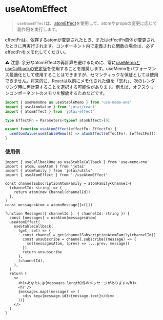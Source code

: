 # useAtomEffect

> `useAtomEffect`は、[atomEffect](../extensions/effect.mdx)を使用して、atomやpropsの変更に応じて副作用を実行します。

effectFnは、依存するatomが変更されたとき、またはeffectFn自体が変更されたときに再実行されます。コンポーネント内で定義された関数の場合は、必ずeffectFnをメモ化してください。

⚠️ 注意: 余分なatomEffectの再計算を避けるために、常に[useMemoとuseCallbackの安定版](https://github.com/alexreardon/use-memo-one)を使用することを推奨します。useMemoをパフォーマンス最適化として使用することはできますが、セマンティックな保証としては使用できません。将来的に、Reactは以前にメモ化された値を「忘れ」、次のレンダリング時に再計算することを選択する可能性があります。例えば、オフスクリーンコンポーネントのメモリを解放するためなどです。

```ts
import { useMemoOne as useStableMemo } from 'use-memo-one'
import { useAtomValue } from 'jotai/react'
import { atomEffect } from 'jotai-effect'

type EffectFn = Parameters<typeof atomEffect>[0]

export function useAtomEffect(effectFn: EffectFn) {
  useAtomValue(useStableMemo(() => atomEffect(effectFn), [effectFn]))
}
```

### 使用例

```tsx
import { useCallbackOne as useStableCallback } from 'use-memo-one'
import { atom, useAtom } from 'jotai'
import { atomFamily } from 'jotai/utils'
import { useAtomEffect } from './useAtomEffect'

const channelSubscriptionAtomFamily = atomFamily<Channel>(
  (channelId: string) => {
    return atom(new Channel(channelId))
  },
)
const messagesAtom = atom<Message[]>([])

function Messages({ channelId }: { channelId: string }) {
  const [messages] = useAtom(messagesAtom)
  useAtomEffect(
    useStableCallback(
      (get, set) => {
        const channel = get(channelSubscriptionAtomFamily(channelId))
        const unsubscribe = channel.subscribe((message) => {
          set(messagesAtom, (prev) => [...prev, message])
        })
        return unsubscribe
      },
      [channelId],
    ),
  )
  return (
    <>
      <h1>あなたには{messages.length}件のメッセージがあります</h1>
      <hr />
      {messages.map((message) => (
        <div key={message.id}>{message.text}</div>
      ))}
    </>
  )
}
```
